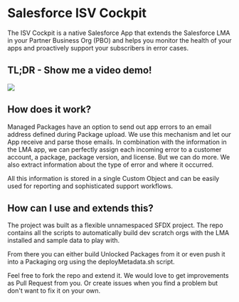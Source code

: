 # Salesforce ISV Cockpit 

The ISV Cockpit is a native Salesforce App that extends the Salesforce LMA in your Partner Business Org (PBO) and helps you monitor the health of your apps and proactively support your subscribers in error cases.

## TL;DR - Show me a video demo!

[![](http://img.youtube.com/vi/GTy0Lr19z34/hqdefault.jpg)](http://www.youtube.com/watch?v=GTy0Lr19z34 "")

## How does it work?

Managed Packages have an option to send out app errors to an email address defined during Package upload. We use this mechanism and let our App receive and parse those emails. In combination with the information in the LMA app, we can perfectly assign each incoming error to a customer account, a package, package version, and license. But we can do more. We also extract information about the type of error and where it occurred.

All this information is stored in a single Custom Object and can be easily used for reporting and sophisticated support workflows.

## How can I use and extends this?

The project was built as a flexible unnamespaced SFDX project. The repo contains all the scripts to automatically build dev scratch orgs with the LMA installed and sample data to play with.

From there you can either build Unlocked Packages from it or even push it into a Packaging org using the deployMetadata.sh script.

Feel free to fork the repo and extend it. We would love to get improvements as Pull Request from you. Or create issues when you find a problem but don't want to fix it on your own.
